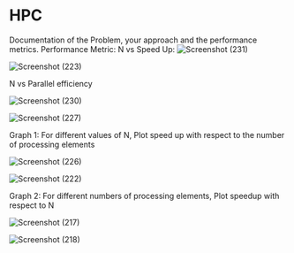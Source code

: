 # HPC

 Documentation of the Problem, your approach and the performance metrics. 
 Performance Metric:
 N vs Speed Up:
 ![Screenshot (231)](https://github.com/nandhini133/HPC/assets/116379235/354ca97a-c15a-436b-90f7-e294df2a6fb7)

 ![Screenshot (223)](https://github.com/nandhini133/HPC/assets/116379235/5ac3b7a6-6481-4aa2-a4f4-af1a0a4f94a7)

  N vs Parallel efficiency

  ![Screenshot (230)](https://github.com/nandhini133/HPC/assets/116379235/f3eda1b2-38f9-4b9b-bbe6-0523cfbae643)

  ![Screenshot (227)](https://github.com/nandhini133/HPC/assets/116379235/ee820a17-10a0-45ed-ab54-d3989d267018)

  Graph 1: For different values of N, Plot speed up with respect to the number of processing elements

  ![Screenshot (226)](https://github.com/nandhini133/HPC/assets/116379235/e7a533d6-6e1f-46b3-bd6e-41bdd0d64f53)

  ![Screenshot (222)](https://github.com/nandhini133/HPC/assets/116379235/f1919797-d37a-4a0a-bf3e-fa72cfc85855)

  Graph 2: For different numbers of processing elements, Plot speedup with respect to N

  ![Screenshot (217)](https://github.com/nandhini133/HPC/assets/116379235/b6a1c00f-400d-431c-b37b-dac4358eaa3c)

  ![Screenshot (218)](https://github.com/nandhini133/HPC/assets/116379235/732435fd-6fb2-4279-8a76-4e19a961e44b)








